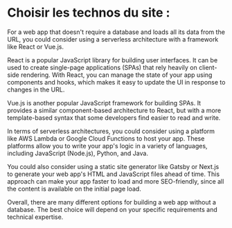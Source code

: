 # Choisir les technos du site : 



For a web app that doesn't require a database and loads all its data from the URL, you could consider using a serverless architecture with a framework like React or Vue.js.

React is a popular JavaScript library for building user interfaces. It can be used to create single-page applications (SPAs) that rely heavily on client-side rendering. With React, you can manage the state of your app using components and hooks, which makes it easy to update the UI in response to changes in the URL.

Vue.js is another popular JavaScript framework for building SPAs. It provides a similar component-based architecture to React, but with a more template-based syntax that some developers find easier to read and write.

In terms of serverless architectures, you could consider using a platform like AWS Lambda or Google Cloud Functions to host your app. These platforms allow you to write your app's logic in a variety of languages, including JavaScript (Node.js), Python, and Java.

You could also consider using a static site generator like Gatsby or Next.js to generate your web app's HTML and JavaScript files ahead of time. This approach can make your app faster to load and more SEO-friendly, since all the content is available on the initial page load.

Overall, there are many different options for building a web app without a database. The best choice will depend on your specific requirements and technical expertise.
